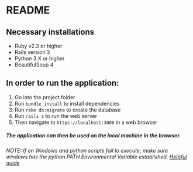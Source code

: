 # README

## Necessary installations 
- Ruby v2.3 or higher 
- Rails version 3
- Python 3.X or higher
- BeautifulSoup 4

## In order to run the application:
1. Go into the project folder
2. Run `bundle install` to install dependencies
3. Run `rake db:migrate` to create the database
4. Run `rails s` to run the web server
5. Then navigate to `https://localhost:3000` in a web browser

##### The application can then be used on the local machine in the browser.

*NOTE: If on Windows and python scripts fail to execute, make sure windows has the python PATH Environmental Variable established. [Helpful guide](https://www.pythoncentral.io/add-python-to-path-python-is-not-recognized-as-an-internal-or-external-command/)*

